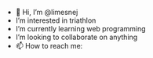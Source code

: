 - 👋 Hi, I’m @limesnej
- I’m interested in triathlon
- I’m currently learning web programming
- I’m looking to collaborate on anything
- 📫 How to reach me: 

<!---
limesnej/limesnej is a ✨ special ✨ repository because its `README.md` (this file) appears on your GitHub profile.
You can click the Preview link to take a look at your changes.
--->

